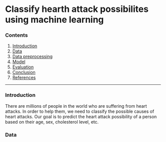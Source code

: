 
# Classify hearth attack possibilites using machine learning


### Contents

1. [Introduction](#introduction) 
2. [Data](#data)
3. [Data preprocessing](#data-preprocessing)
4. [Model](#model)
5. [Evaluation](#evaluation)
6. [Conclusion](#conclusion)
7. [References](#references)

***

### Introduction

There are millions of people in the world who are suffering from heart attacks. In order to help them, we need to 
classify the possible causes of heart attacks. Our goal is to predict the heart attack possibility of a person based on 
their age, sex, cholesterol level, etc.

### Data
